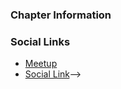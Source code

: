 ### Chapter Information


### Social Links
* [Meetup](https://www.meetup.com/surat-owasp-meetup-group/)
* [Social Link](#)-->
